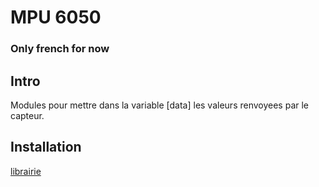 # MPU 6050
### Only french for now

## Intro
Modules pour mettre dans la variable [data] les valeurs renvoyees par le capteur.
## Installation
[librairie](https://github.com/adafruit/Adafruit_CircuitPython_GPS)

